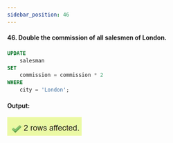 ```yaml
---
sidebar_position: 46
---
```


#### 46. Double the commission of all salesmen of London.

```sql
UPDATE
    salesman
SET
    commission = commission * 2
WHERE
    city = 'London';
```

#### Output:

![d](outputs\46.jpg)
